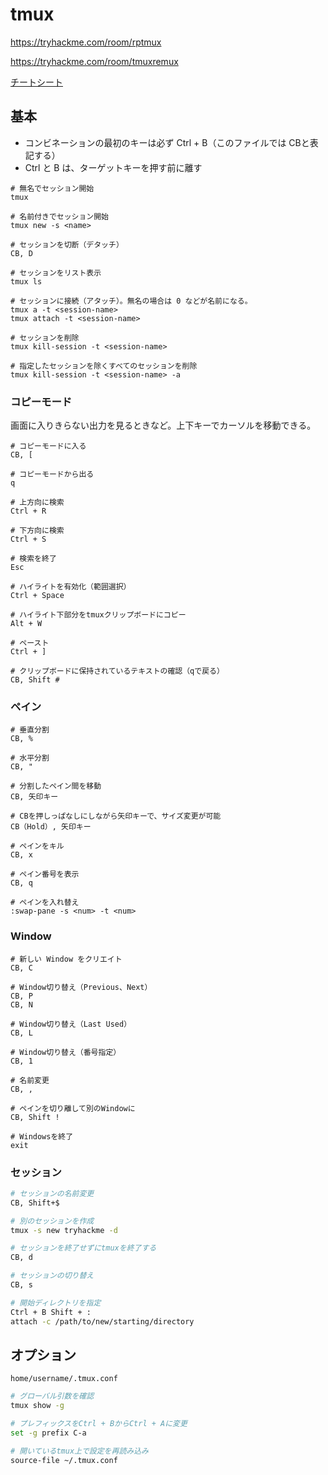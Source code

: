 # tmux

https://tryhackme.com/room/rptmux

https://tryhackme.com/room/tmuxremux

[チートシート](https://imgur.com/bL9Dn3U)

## 基本

- コンビネーションの最初のキーは必ず Ctrl + B（このファイルでは CBと表記する）
- Ctrl と B は、ターゲットキーを押す前に離す

```shell
# 無名でセッション開始
tmux

# 名前付きでセッション開始
tmux new -s <name>

# セッションを切断（デタッチ）
CB, D

# セッションをリスト表示
tmux ls

# セッションに接続（アタッチ）。無名の場合は 0 などが名前になる。
tmux a -t <session-name>
tmux attach -t <session-name>

# セッションを削除
tmux kill-session -t <session-name>

# 指定したセッションを除くすべてのセッションを削除
tmux kill-session -t <session-name> -a
```

### コピーモード

画面に入りきらない出力を見るときなど。上下キーでカーソルを移動できる。

```shell
# コピーモードに入る
CB, [

# コピーモードから出る
q

# 上方向に検索
Ctrl + R

# 下方向に検索
Ctrl + S

# 検索を終了
Esc

# ハイライトを有効化（範囲選択）
Ctrl + Space

# ハイライト下部分をtmuxクリップボードにコピー
Alt + W

# ペースト
Ctrl + ]

# クリップボードに保持されているテキストの確認（qで戻る）
CB, Shift #
```

### ペイン

```shell
# 垂直分割
CB, %

# 水平分割
CB, "

# 分割したペイン間を移動
CB, 矢印キー

# CBを押しっぱなしにしながら矢印キーで、サイズ変更が可能
CB（Hold）, 矢印キー

# ペインをキル
CB, x

# ペイン番号を表示
CB, q

# ペインを入れ替え
:swap-pane -s <num> -t <num>
```

### Window

```shell
# 新しい Window をクリエイト
CB, C

# Window切り替え（Previous、Next）
CB, P
CB, N

# Window切り替え（Last Used）
CB, L

# Window切り替え（番号指定）
CB, 1

# 名前変更
CB, ,

# ペインを切り離して別のWindowに
CB, Shift !

# Windowsを終了
exit
```

### セッション

```sh
# セッションの名前変更
CB, Shift+$

# 別のセッションを作成
tmux -s new tryhackme -d

# セッションを終了せずにtmuxを終了する
CB, d

# セッションの切り替え
CB, s

# 開始ディレクトリを指定
Ctrl + B Shift + :
attach -c /path/to/new/starting/directory
```

## オプション

`home/username/.tmux.conf`

```sh
# グローバル引数を確認
tmux show -g
```

```sh
# プレフィックスをCtrl + BからCtrl + Aに変更
set -g prefix C-a
```

```sh
# 開いているtmux上で設定を再読み込み
source-file ~/.tmux.conf
```
